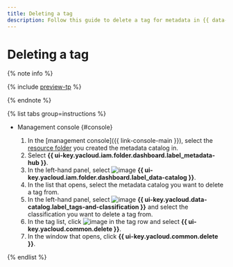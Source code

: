 ```yaml
---
title: Deleting a tag
description: Follow this guide to delete a tag for metadata in {{ data-catalog-full-name }}.
---
```


# Deleting a tag


{% note info %}

{% include [preview-tp](../../../_includes/preview-tp.md) %}

{% endnote %}


{% list tabs group=instructions %}

- Management console {#console}

  1. In the [management console]({{ link-console-main }}), select the [resource folder](../../../resource-manager/concepts/resources-hierarchy.md#folder) you created the metadata catalog in.
  1. Select **{{ ui-key.yacloud.iam.folder.dashboard.label_metadata-hub }}**.
  1. In the left-hand panel, select ![image](../../../_assets/console-icons/folder-magnifier.svg) **{{ ui-key.yacloud.iam.folder.dashboard.label_data-catalog }}**.
  1. In the list that opens, select the metadata catalog you want to delete a tag from.
  1. In the left-hand panel, select ![image](../../../_assets/console-icons/tag.svg) **{{ ui-key.yacloud.data-catalog.label_tags-and-classification }}** and select the classification you want to delete a tag from.
  1. In the tag list, click ![image](../../../_assets/console-icons/ellipsis.svg) in the tag row and select **{{ ui-key.yacloud.common.delete }}**.
  1. In the window that opens, click **{{ ui-key.yacloud.common.delete }}**.

{% endlist %}
